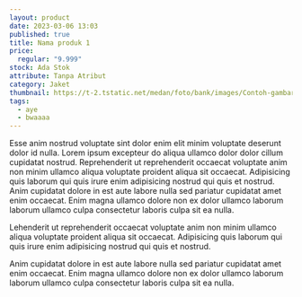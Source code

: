 ```yaml
---
layout: product
date: 2023-03-06 13:03
published: true
title: Nama produk 1
price:
  regular: "9.999"
stock: Ada Stok
attribute: Tanpa Atribut
category: Jaket
thumbnail: https://t-2.tstatic.net/medan/foto/bank/images/Contoh-gambar.jpg
tags:
  - aye
  - bwaaaa
---
```

Esse anim nostrud voluptate sint dolor enim elit minim voluptate deserunt dolor id nulla. Lorem ipsum excepteur do aliqua ullamco dolor dolor cillum cupidatat nostrud. Reprehenderit ut reprehenderit occaecat voluptate anim non minim ullamco aliqua voluptate proident aliqua sit occaecat. Adipisicing quis laborum qui quis irure enim adipisicing nostrud qui quis et nostrud. Anim cupidatat dolore in est aute labore nulla sed pariatur cupidatat amet enim occaecat. Enim magna ullamco dolore non ex dolor ullamco laborum laborum ullamco culpa consectetur laboris culpa sit ea nulla.

Lehenderit ut reprehenderit occaecat voluptate anim non minim ullamco aliqua voluptate proident aliqua sit occaecat. Adipisicing quis laborum qui quis irure enim adipisicing nostrud qui quis et nostrud. 

Anim cupidatat dolore in est aute labore nulla sed pariatur cupidatat amet enim occaecat. Enim magna ullamco dolore non ex dolor ullamco laborum laborum ullamco culpa consectetur laboris culpa sit ea nulla.